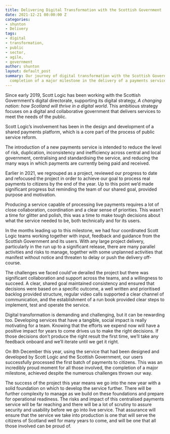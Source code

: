 ```yaml
---
title: Delivering Digital Transformation with the Scottish Government
date: 2021-12-21 00:00:00 Z
categories:
- shunton
- Delivery
tags:
- digital
- transformation,
- public
- sector,
- agile,
- government
author: shunton
layout: default_post
summary: Our journey of digital transformation with the Scottish Government and the
  completion of a major milestone in the delivery of a payments service.
---
```


Since early 2019, Scott Logic has been working with the Scottish Government’s digital directorate, supporting its digital strategy, *A changing nation: how Scotland will thrive in a digital world*. This ambitious strategy focuses on a digital and collaborative government that delivers services to meet the needs of the public.

Scott Logic’s involvement has been in the design and development of a shared payments platform, which is a core part of the process of public service reform.

The introduction of a new payments service is intended to reduce the level of risk, duplication, inconsistency and inefficiency across central and local government, centralising and standardising the service, and reducing the many ways in which payments are currently being paid and received.

Earlier in 2021, we regrouped as a project, reviewed our progress to date and refocused the project in order to achieve our goal to process real payments to citizens by the end of the year. Up to this point we’d made significant progress but reminding the team of our shared goal, provided purpose and motivation.

Producing a service capable of processing live payments requires a lot of close collaboration, coordination and a clear sense of priorities. This wasn’t a time for glitter and polish, this was a time to make tough decisions about what the service needed to be, both technically and for its users.

In the months leading up to this milestone, we had four coordinated Scott Logic teams working together with input, feedback and guidance from the Scottish Government and its users. With any large project delivery, particularly in the run up to a significant release, there are many parallel activities and risks to manage, together with some unplanned activities that manifest without notice and threaten to delay or push the delivery off-course. 

The challenges we faced could’ve derailed the project but there was significant collaboration and support across the teams, and a willingness to succeed. A clear, shared goal maintained consistency and ensured that decisions were based on a specific outcome, a well written and prioritised backlog provided structure, regular video calls supported a clear channel of communication, and the establishment of a run book provided clear steps to implement, test and operate the service.

Digital transformation is demanding and challenging, but it can be rewarding too. Developing services that have a tangible, social impact is really motivating for a team. Knowing that the efforts we expend now will have a positive impact for years to come drives us to make the right decisions. If those decisions don’t produce the right result the first time, we’ll take any feedback onboard and we’ll iterate until we get it right.

On 8th December this year, using the service that had been designed and developed by Scott Logic and the Scottish Government, our users successfully processed the first batch of payments to citizens. This was an incredibly proud moment for all those involved, the completion of a major milestone, achieved despite the numerous challenges thrown our way. 

The success of the project this year means we go into the new year with a solid foundation on which to develop the service further. There will be further complexity to manage as we build on these foundations and prepare for operational readiness. The risks and impact of this centralised payments service will be far reaching and there will be a lot of scrutiny to assure security and usability before we go into live service. That assurance will ensure that the service we take into production is one that will serve the citizens of Scotland well for many years to come, and will be one that all those involved can be proud of.

